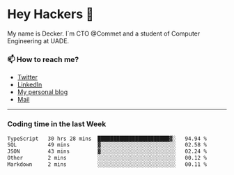 # Hey Hackers 👋

My name is Decker. I`m CTO @Commet and a student of Computer Engineering at UADE.

### 📫 How to reach me?
- [Twitter](https://x.com/0xDecker) 
- [LinkedIn](https://www.linkedin.com/in/decker-urbano/) 
- [My personal blog](http://decker.sh) 
- [Mail](mailto:me@decker.sh)

---

### Coding time in the last Week

<!--START_SECTION:waka-->

```txt
TypeScript   30 hrs 28 mins  ███████████████████████▓░   94.94 %
SQL          49 mins         ▓░░░░░░░░░░░░░░░░░░░░░░░░   02.58 %
JSON         43 mins         ▓░░░░░░░░░░░░░░░░░░░░░░░░   02.24 %
Other        2 mins          ░░░░░░░░░░░░░░░░░░░░░░░░░   00.12 %
Markdown     2 mins          ░░░░░░░░░░░░░░░░░░░░░░░░░   00.11 %
```

<!--END_SECTION:waka-->

